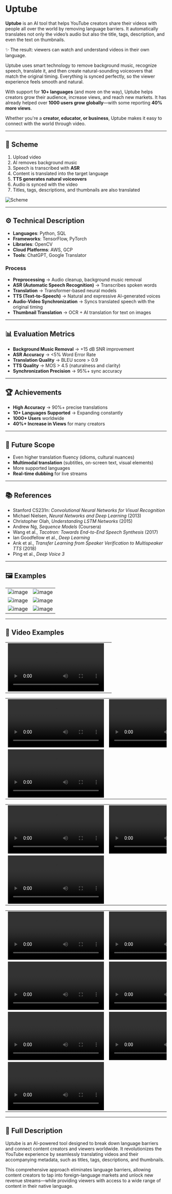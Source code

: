 # Uptube

**Uptube** is an AI tool that helps YouTube creators share their videos with people all over the world by removing language barriers. It automatically translates not only the video’s audio but also the title, tags, description, and even the text on thumbnails.

✨ The result: viewers can watch and understand videos in their own language.

Uptube uses smart technology to remove background music, recognize speech, translate it, and then create natural-sounding voiceovers that match the original timing. Everything is synced perfectly, so the viewer experience feels smooth and natural.

With support for **10+ languages** (and more on the way), Uptube helps creators grow their audience, increase views, and reach new markets. It has already helped over **1000 users grow globally**—with some reporting **40% more views**.

Whether you're a **creator, educator, or business**, Uptube makes it easy to connect with the world through video.

---

## 📌 Scheme

1. Upload video
2. AI removes background music
3. Speech is transcribed with **ASR**
4. Content is translated into the target language
5. **TTS generates natural voiceovers**
6. Audio is synced with the video
7. Titles, tags, descriptions, and thumbnails are also translated

<img src="./img/img-1.png" alt="Scheme">

---

## ⚙️ Technical Description

- **Languages**: Python, SQL
- **Frameworks**: TensorFlow, PyTorch
- **Libraries**: OpenCV
- **Cloud Platforms**: AWS, GCP
- **Tools**: ChatGPT, Google Translator

### Process

- **Preprocessing** → Audio cleanup, background music removal
- **ASR (Automatic Speech Recognition)** → Transcribes spoken words
- **Translation** → Transformer-based neural models
- **TTS (Text-to-Speech)** → Natural and expressive AI-generated voices
- **Audio-Video Synchronization** → Syncs translated speech with the original timing
- **Thumbnail Translation** → OCR + AI translation for text on images

---

## 📊 Evaluation Metrics

- **Background Music Removal** → +15 dB SNR improvement
- **ASR Accuracy** → <5% Word Error Rate
- **Translation Quality** → BLEU score > 0.9
- **TTS Quality** → MOS > 4.5 (naturalness and clarity)
- **Synchronization Precision** → 95%+ sync accuracy

---

## 🏆 Achievements

- **High Accuracy** → 90%+ precise translations
- **10+ Languages Supported** → Expanding constantly
- **1000+ Users** worldwide
- **40%+ Increase in Views** for many creators

---

## 🚀 Future Scope

- Even higher translation fluency (idioms, cultural nuances)
- **Multimodal translation** (subtitles, on-screen text, visual elements)
- More supported languages
- **Real-time dubbing** for live streams

---

## 📚 References

- Stanford CS231n: *Convolutional Neural Networks for Visual Recognition*
- Michael Nielsen, *Neural Networks and Deep Learning* (2013)
- Christopher Olah, *Understanding LSTM Networks* (2015)
- Andrew Ng, *Sequence Models* (Coursera)
- Wang et al., *Tacotron: Towards End-to-End Speech Synthesis* (2017)
- Ian Goodfellow et al., *Deep Learning*
- Arık et al., *Transfer Learning from Speaker Verification to Multispeaker TTS* (2018)
- Ping et al., *Deep Voice 3*

---

## 🖼️ Examples

<table>
    <tbody>
        <tr>
            <td><img src="./img/img-2.png" alt="image"></td>
            <td><img src="./img/img-3.png" alt="image"></td>
        </tr>
        <tr>
            <td><img src="./img/img-4.png" alt="image"></td>
            <td><img src="./img/img-5.png" alt="image"></td>
        </tr>
        <tr>
            <td><img src="./img/img-6.png" alt="image"></td>
            <td><img src="./img/img-7.png" alt="image"></td>
        </tr>
    </tbody>
</table>

---

## 🎥 Video Examples

<table>
    <tbody>
        <tr>
            <td>
                <video src="https://github.com/user-attachments/assets/158ada0d-255e-4d8a-8605-265f080e28f7" controls preload>
                    Your browser does not support the video tag.
                </video>
            </td>
            <td></td>
        </tr>
    </tbody>
</table>

<table>
    <tbody>
        <tr>
            <td>
                <video src="https://github.com/user-attachments/assets/cb71ab19-6a3d-40b0-bb36-091dddb24845" controls preload>
                    Your browser does not support the video tag.
                </video>
            </td>
            <td>
                <video src="https://github.com/user-attachments/assets/859ac234-3859-42b5-b0a8-1c794772abd6" controls preload>
                    Your browser does not support the video tag.
                </video>
            </td>
        </tr>
        <tr>
            <td>
                <video src="https://github.com/user-attachments/assets/bd4feac8-a71d-49b4-8a72-eb3ef3a727ca" controls preload>
                    Your browser does not support the video tag.
                </video>
            </td>
            <td></td>
        </tr>
    </tbody>
</table>

<table>
    <tbody>
        <tr>
            <td>
                <video src="https://github.com/user-attachments/assets/6727e237-853b-4a89-a95d-7d7cf4e6b4fc" controls preload>
                    Your browser does not support the video tag.
                </video>
            </td>
            <td>
                <video src="https://github.com/user-attachments/assets/cb7060bd-6e92-45a9-86e1-2a91e5558a88" controls preload>
                    Your browser does not support the video tag.
                </video>
            </td>
        </tr>
        <tr>
            <td>
                <video src="https://github.com/user-attachments/assets/fcda2f2f-be65-424a-8d3e-8b5aa4741ecc" controls preload>
                    Your browser does not support the video tag.
                </video>
            </td>
            <td></td>
        </tr>
    </tbody>
</table>

<table>
    <tbody>
        <tr>
            <td>
                <video src="https://github.com/user-attachments/assets/acf9612e-7770-43fa-976f-570ee2d0ced4" controls preload>
                    Your browser does not support the video tag.
                </video>
            </td>
            <td>
                <video src="https://github.com/user-attachments/assets/30597fd9-6a4a-4ba9-9441-640842bc666b" controls preload>
                    Your browser does not support the video tag.
                </video>
            </td>
        </tr>
        <tr>
            <td>
                <video src="https://github.com/user-attachments/assets/4d511436-a95b-400f-9a94-6416852d4340" controls preload>
                    Your browser does not support the video tag.
                </video>
            </td>
            <td>
                <video src="https://github.com/user-attachments/assets/e0741a2a-6314-4e31-a53e-867b0d31661f" controls preload>
                    Your browser does not support the video tag.
                </video>
            </td>
        </tr>
        <tr>
            <td>
                <video src="https://github.com/user-attachments/assets/0ddb62be-3db6-4989-b67b-8a0ce840ad9e" controls preload>
                    Your browser does not support the video tag.
                </video>
            </td>
            <td>
                <video src="https://github.com/user-attachments/assets/5c8804d3-3483-420c-a15c-a7fa5250fab1" controls preload>
                    Your browser does not support the video tag.
                </video>
            </td>
        </tr>
        <tr>
            <td>
                <video src="https://github.com/user-attachments/assets/552633fe-aac9-4819-bec3-cf4ae510f70f" controls preload>
                    Your browser does not support the video tag.
                </video>
            </td>
            <td></td>
        </tr>
    </tbody>
</table>

---

## 📖 Full Description

Uptube is an AI-powered tool designed to break down language barriers and connect content creators and viewers worldwide. It revolutionizes the YouTube experience by seamlessly translating videos and their accompanying metadata, such as titles, tags, descriptions, and thumbnails.

This comprehensive approach eliminates language barriers, allowing content creators to tap into foreign-language markets and unlock new revenue streams—while providing viewers with access to a wide range of content in their native language.  

